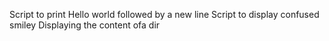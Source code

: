 Script to print Hello world followed by a new line
Script to display confused smiley
Displaying the content ofa dir

